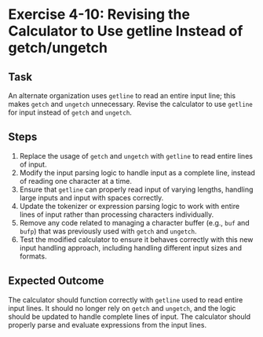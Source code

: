 
# Exercise 4-10: Revising the Calculator to Use getline Instead of getch/ungetch

## Task
An alternate organization uses `getline` to read an entire input line; this makes `getch` and `ungetch` unnecessary. Revise the calculator to use `getline` for input instead of `getch` and `ungetch`.

## Steps
1. Replace the usage of `getch` and `ungetch` with `getline` to read entire lines of input. 
2. Modify the input parsing logic to handle input as a complete line, instead of reading one character at a time.
3. Ensure that `getline` can properly read input of varying lengths, handling large inputs and input with spaces correctly.
4. Update the tokenizer or expression parsing logic to work with entire lines of input rather than processing characters individually.
5. Remove any code related to managing a character buffer (e.g., `buf` and `bufp`) that was previously used with `getch` and `ungetch`.
6. Test the modified calculator to ensure it behaves correctly with this new input handling approach, including handling different input sizes and formats.

## Expected Outcome
The calculator should function correctly with `getline` used to read entire input lines. It should no longer rely on `getch` and `ungetch`, and the logic should be updated to handle complete lines of input. The calculator should properly parse and evaluate expressions from the input lines.
